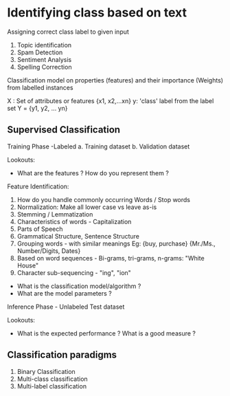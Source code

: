 # Identifying class based on text

Assigning correct class label to given input

1. Topic identification
2. Spam Detection
3. Sentiment Analysis
4. Spelling Correction

Classification model on properties (features) and their importance (Weights) from labelled instances

X : Set of attributes or features {x1, x2,...xn}
y: 'class' label from the label set Y = {y1, y2, ... yn}

## Supervised Classification

Training Phase -Labeled
a. Training dataset
b. Validation dataset

Lookouts:

* What are the features ? How do you represent them ?

Feature Identification:
1. How do you handle commonly occurring Words / Stop words
2. Normalization: Make all lower case vs leave as-is
3. Stemming / Lemmatization
4. Characteristics of words - Capitalization
5. Parts of Speech 
6. Grammatical Structure, Sentence Structure
7. Grouping words - with similar meanings Eg: {buy, purchase} {Mr./Ms., Number/Digits, Dates}
8. Based on word sequences - Bi-grams, tri-grams, n-grams: "White House"
9. Character sub-sequencing - "ing", "ion"

* What is the classification model/algorithm ?
* What are the model parameters ?

Inference Phase - Unlabeled
Test dataset

Lookouts:

* What is the expected performance ? What is a good measure ?

## Classification paradigms

1. Binary Classification
2. Multi-class classification
3. Multi-label classification

